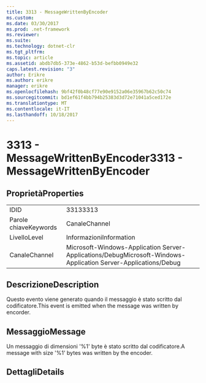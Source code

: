 ```yaml
---
title: 3313 - MessageWrittenByEncoder
ms.custom: 
ms.date: 03/30/2017
ms.prod: .net-framework
ms.reviewer: 
ms.suite: 
ms.technology: dotnet-clr
ms.tgt_pltfrm: 
ms.topic: article
ms.assetid: abdb7db5-373e-4862-b53d-befbb0949e32
caps.latest.revision: "3"
author: Erikre
ms.author: erikre
manager: erikre
ms.openlocfilehash: 9bf42f0b48cf77e90e9152a06e35967b62c50c74
ms.sourcegitcommit: bd1ef61f4bb794b25383d3d72e71041a5ced172e
ms.translationtype: MT
ms.contentlocale: it-IT
ms.lasthandoff: 10/18/2017
---
```

# <a name="3313---messagewrittenbyencoder"></a><span data-ttu-id="98ee9-102">3313 - MessageWrittenByEncoder</span><span class="sxs-lookup"><span data-stu-id="98ee9-102">3313 - MessageWrittenByEncoder</span></span>
## <a name="properties"></a><span data-ttu-id="98ee9-103">Proprietà</span><span class="sxs-lookup"><span data-stu-id="98ee9-103">Properties</span></span>  
  
|||  
|-|-|  
|<span data-ttu-id="98ee9-104">ID</span><span class="sxs-lookup"><span data-stu-id="98ee9-104">ID</span></span>|<span data-ttu-id="98ee9-105">3313</span><span class="sxs-lookup"><span data-stu-id="98ee9-105">3313</span></span>|  
|<span data-ttu-id="98ee9-106">Parole chiave</span><span class="sxs-lookup"><span data-stu-id="98ee9-106">Keywords</span></span>|<span data-ttu-id="98ee9-107">Canale</span><span class="sxs-lookup"><span data-stu-id="98ee9-107">Channel</span></span>|  
|<span data-ttu-id="98ee9-108">Livello</span><span class="sxs-lookup"><span data-stu-id="98ee9-108">Level</span></span>|<span data-ttu-id="98ee9-109">Informazioni</span><span class="sxs-lookup"><span data-stu-id="98ee9-109">Information</span></span>|  
|<span data-ttu-id="98ee9-110">Canale</span><span class="sxs-lookup"><span data-stu-id="98ee9-110">Channel</span></span>|<span data-ttu-id="98ee9-111">Microsoft-Windows-Application Server-Applications/Debug</span><span class="sxs-lookup"><span data-stu-id="98ee9-111">Microsoft-Windows-Application Server-Applications/Debug</span></span>|  
  
## <a name="description"></a><span data-ttu-id="98ee9-112">Descrizione</span><span class="sxs-lookup"><span data-stu-id="98ee9-112">Description</span></span>  
 <span data-ttu-id="98ee9-113">Questo evento viene generato quando il messaggio è stato scritto dal codificatore.</span><span class="sxs-lookup"><span data-stu-id="98ee9-113">This event is emitted when the message was written by encorder.</span></span>  
  
## <a name="message"></a><span data-ttu-id="98ee9-114">Messaggio</span><span class="sxs-lookup"><span data-stu-id="98ee9-114">Message</span></span>  
 <span data-ttu-id="98ee9-115">Un messaggio di dimensioni '%1' byte è stato scritto dal codificatore.</span><span class="sxs-lookup"><span data-stu-id="98ee9-115">A message with size '%1' bytes was written by the encoder.</span></span>  
  
## <a name="details"></a><span data-ttu-id="98ee9-116">Dettagli</span><span class="sxs-lookup"><span data-stu-id="98ee9-116">Details</span></span>

